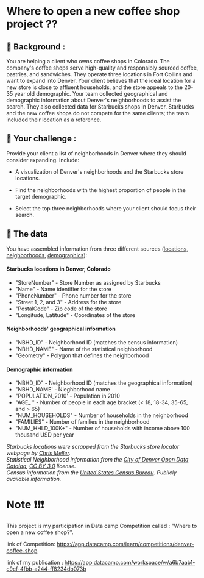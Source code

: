 # Where to open a new coffee shop project ??
##  📖 Background :
You are helping a client who owns coffee shops in Colorado. The company's coffee shops serve high-quality and responsibly sourced coffee, pastries, and sandwiches. They operate three locations in Fort Collins and want to expand into Denver. Your client believes that the ideal location for a new store is close to affluent households, and the store appeals to the 20-35 year old demographic. Your team collected geographical and demographic information about Denver's neighborhoods to assist the search. They also collected data for Starbucks shops in Denver. Starbucks and the new coffee shops do not compete for the same clients; the team included their location as a reference.
## 💪 Your challenge :
Provide your client a list of neighborhoods in Denver where they should consider expanding. Include:

- A visualization of Denver's neighborhoods and the Starbucks store locations.

- Find the neighborhoods with the highest proportion of people in the target demographic.

- Select the top three neighborhoods where your client should focus their search.

## 💾 The data
You have assembled information from three different sources ([locations](https://github.com/chrismeller/), [neighborhoods](http://data.denvergov.org), [demographics](https://www.census.gov/)):

#### Starbucks locations in Denver, Colorado
- "StoreNumber" - Store Number as assigned by Starbucks
- "Name" - Name identifier for the store
- "PhoneNumber" - Phone number for the store
- "Street 1, 2, and 3" - Address for the store
- "PostalCode" - Zip code of the store
- "Longitude, Latitude" - Coordinates of the store

#### Neighborhoods' geographical information
- "NBHD_ID" - Neighborhood ID (matches the census information)
- "NBHD_NAME" - Name of the statistical neighborhood
- "Geometry" - Polygon that defines the neighborhood

#### Demographic information
- "NBHD_ID" - Neighborhood ID (matches the geographical information)
- "NBHD_NAME' - Nieghborhood name
- "POPULATION_2010' - Population in 2010
- "AGE_ " - Number of people in each age bracket (< 18, 18-34, 35-65, and > 65)
- "NUM_HOUSEHOLDS" - Number of households in the neighborhood
- "FAMILIES" - Number of families in the neighborhood
- "NUM_HHLD_100K+" - Number of households with income above 100 thousand USD per year

_Starbucks locations were scrapped from the Starbucks store locator webpage by [Chris Meller](https://github.com/chrismeller/)._  
_Statistical Neighborhood information from the [City of Denver Open Data Catalog](http://data.denvergov.org), [CC BY 3.0](http://creativecommons.org/licenses/by/3.0/) license._      
_Census information from the [United States Census Bureau](https://www.census.gov/). Publicly available information._


# Note ❗❗❗

This project is my participation in Data camp Competition called : "Where to open a new coffee shop?".

link of Competition: https://app.datacamp.com/learn/competitions/denver-coffee-shop

link of my  publication : https://app.datacamp.com/workspace/w/a6b7aab1-c9cf-4fbb-a244-ff8234db073b
